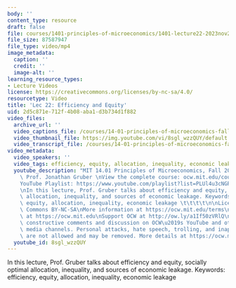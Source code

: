 ```yaml
---
body: ''
content_type: resource
draft: false
file: courses/1401-principles-of-microeconomics/1401-lecture22-2023nov29_360p_16_9.mp4
file_size: 87587947
file_type: video/mp4
image_metadata:
  caption: ''
  credit: ''
  image-alt: ''
learning_resource_types:
- Lecture Videos
license: https://creativecommons.org/licenses/by-nc-sa/4.0/
resourcetype: Video
title: 'Lec 22: Efficiency and Equity'
uid: 2d5c871e-712f-4b08-aba1-d3b734d1f882
video_files:
  archive_url: ''
  video_captions_file: /courses/14-01-principles-of-microeconomics-fall-2023/1fDtk3zJCrxphYKcTVeYiRYyovgbwyqTr_transcript.webvtt
  video_thumbnail_file: https://img.youtube.com/vi/8sgl_wzzQUY/default.jpg
  video_transcript_file: /courses/14-01-principles-of-microeconomics-fall-2023/1fDtk3zJCrxphYKcTVeYiRYyovgbwyqTr_transcript.pdf
video_metadata:
  video_speakers: ''
  video_tags: efficiency, equity, allocation, inequality, economic leakage
  youtube_description: "MIT 14.01 Principles of Microeconomics, Fall 2023 \nInstructor:\
    \ Prof. Jonathan Gruber \nView the complete course: ocw.mit.edu/courses/14-01-principles-of-microeconomics-spring-2023/\n\
    YouTube Playlist: https://www.youtube.com/playlist?list=PLUl4u3cNGP60V7HxLYRaJMbFzP77bzEjb\n\
    \nIn this lecture, Prof. Gruber talks about efficiency and equity, socially optimal\
    \ allocation, inequality, and sources of economic leakage. Keywords: efficiency,\
    \ equity, allocation, inequality, economic leakage \t\t\t\t\n\nLicense: Creative\
    \ Commons BY-NC-SA\nMore information at https://ocw.mit.edu/terms\nMore courses\
    \ at https://ocw.mit.edu\nSupport OCW at http://ow.ly/a1If50zVRlQ\n\nWe encourage\
    \ constructive comments and discussion on OCW\u2019s YouTube and other social\
    \ media channels. Personal attacks, hate speech, trolling, and inappropriate comments\
    \ are not allowed and may be removed. More details at https://ocw.mit.edu/comments."
  youtube_id: 8sgl_wzzQUY
---
```

In this lecture, Prof. Gruber talks about efficiency and equity, socially optimal allocation, inequality, and sources of economic leakage. Keywords: efficiency, equity, allocation, inequality, economic leakage